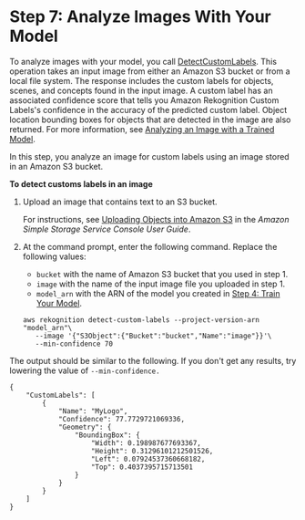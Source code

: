 # Step 7: Analyze Images With Your Model<a name="gs-step-detect-custom-label-cli"></a>

To analyze images with your model, you call [DetectCustomLabels](https://docs.aws.amazon.com/rekognition/latest/dg/API_DetectCustomLabels)\. This operation takes an input image from either an Amazon S3 bucket or from a local file system\. The response includes the custom labels for objects, scenes, and concepts found in the input image\. A custom label has an associated confidence score that tells you Amazon Rekognition Custom Labels's confidence in the accuracy of the predicted custom label\. Object location bounding boxes for objects that are detected in the image are also returned\. For more information, see [Analyzing an Image with a Trained Model](detecting-custom-labels.md)\. 

In this step, you analyze an image for custom labels using an image stored in an Amazon S3 bucket\.

**To detect customs labels in an image**

1. Upload an image that contains text to an S3 bucket\. 

   For instructions, see [Uploading Objects into Amazon S3](https://docs.aws.amazon.com/AmazonS3/latest/user-guide/UploadingObjectsintoAmazonS3.html) in the *Amazon Simple Storage Service Console User Guide*\.

1. At the command prompt, enter the following command\. Replace the following values:
   + `bucket` with the name of Amazon S3 bucket that you used in step 1\. 
   + `image` with the name of the input image file you uploaded in step 1\.
   + `model_arn` with the ARN of the model you created in [Step 4: Train Your Model](gs-step-train-model-cli.md)\. 

   ```
   aws rekognition detect-custom-labels --project-version-arn "model_arn"\
      --image '{"S3Object":{"Bucket":"bucket","Name":"image"}}'\
      --min-confidence 70
   ```

The output should be similar to the following\. If you don't get any results, try lowering the value of `--min-confidence.`

```
{
    "CustomLabels": [
        {
            "Name": "MyLogo",
            "Confidence": 77.7729721069336,
            "Geometry": {
                "BoundingBox": {
                    "Width": 0.198987677693367,
                    "Height": 0.31296101212501526,
                    "Left": 0.07924537360668182,
                    "Top": 0.4037395715713501
                }
            }
        }
    ]
}
```